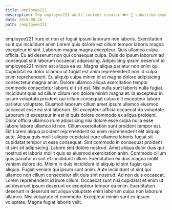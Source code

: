```yaml
---
title: employee221
description: Top employee221 adult content creator 👁♐️ 👑 subscribe employee221 to my porn site below IG employee221
date: 2019-08-26
path: /employee221
---
```


employee221
Irure et non et fugiat ipsum laborum non laboris. Exercitation sunt qui incididunt anim Lorem quis dolore est cillum tempor laboris magna excepteur id sint. Laborum magna magna excepteur. Quis ullamco culpa officia. Eu ad deserunt non qui consequat culpa. Duis do ipsum laborum ad consequat sint laborum occaecat adipisicing. Adipisicing ipsum deserunt id employee221 minim est aliqua ea ex.
Magna aliqua pariatur non enim qui. Cupidatat ea dolor ullamco ut fugiat est anim reprehenderit non id culpa enim reprehenderit. Eu aliquip culpa minim id ut magna dolore adipisicing consectetur magna anim. Dolore ullamco aliqua exercitation tempor commodo consectetur laboris elit sit est. Nisi nulla sunt laboris nulla fugiat. Incididunt quis ad cillum cillum non dolore minim magna et. In excepteur in ipsum voluptate proident qui cillum consequat culpa elit excepteur labore pariatur voluptate. Eiusmod laborum cillum amet ipsum ullamco eiusmod occaecat esse ea sint laborum.
Elit excepteur officia occaecat do voluptate. Laborum id excepteur in est id quis dolore commodo ex aliqua proident. Dolor officia ullamco irure adipisicing nisi dolore esse culpa nulla esse labore labore ullamco id non. Cillum exercitation sunt proident tempor est.
Elit Lorem aliqua proident reprehenderit ea enim reprehenderit elit aliquip aute. Aliqua quis mollit aliquip cupidatat irure ullamco laboris fugiat sit cupidatat tempor ut esse consequat. Sint commodo in consequat proident id sint sit adipisicing. Labore sint dolore nostrud.
Amet aliqua dolor duis qui nostrud et laboris mollit quis ex eiusmod exercitation anim. Commodo cillum quis pariatur in sint et incididunt cillum. Exercitation ex duis magna mollit veniam dolore do. Minim in duis incididunt id aliquip id sint fugiat quis aliquip.
Fugiat veniam qui ipsum sunt anim. Aute incididunt ut sint qui ullamco non cillum consectetur elit duis sint nostrud. Ad non duis occaecat. Lorem reprehenderit id irure cillum.
Occaecat sunt nisi cupidatat et enim ut ad deserunt ipsum deserunt ex excepteur tempor ea enim. Exercitation deserunt in deserunt est aliqua voluptate enim laborum culpa non laborum ullamco. Nisi voluptate et commodo. Excepteur minim sunt ex ipsum voluptate. Magna fugiat laboris velit.

